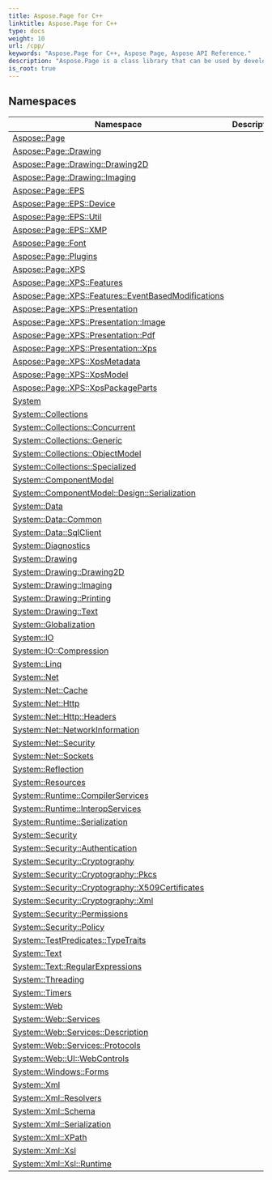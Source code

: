 ```yaml
---
title: Aspose.Page for C++
linktitle: Aspose.Page for C++
type: docs
weight: 10
url: /cpp/
keywords: "Aspose.Page for C++, Aspose Page, Aspose API Reference."
description: "Aspose.Page is a class library that can be used by developers for various platforms for a variety of ps,eps,xps processing tasks."
is_root: true
---
```


## Namespaces

| Namespace | Description |
| --- | --- |
| [Aspose::Page](./aspose.page/) |  |
| [Aspose::Page::Drawing](./aspose.page.drawing/) |  |
| [Aspose::Page::Drawing::Drawing2D](./aspose.page.drawing.drawing2d/) |  |
| [Aspose::Page::Drawing::Imaging](./aspose.page.drawing.imaging/) |  |
| [Aspose::Page::EPS](./aspose.page.eps/) |  |
| [Aspose::Page::EPS::Device](./aspose.page.eps.device/) |  |
| [Aspose::Page::EPS::Util](./aspose.page.eps.util/) |  |
| [Aspose::Page::EPS::XMP](./aspose.page.eps.xmp/) |  |
| [Aspose::Page::Font](./aspose.page.font/) |  |
| [Aspose::Page::Plugins](./aspose.page.plugins/) |  |
| [Aspose::Page::XPS](./aspose.page.xps/) |  |
| [Aspose::Page::XPS::Features](./aspose.page.xps.features/) |  |
| [Aspose::Page::XPS::Features::EventBasedModifications](./aspose.page.xps.features.eventbasedmodifications/) |  |
| [Aspose::Page::XPS::Presentation](./aspose.page.xps.presentation/) |  |
| [Aspose::Page::XPS::Presentation::Image](./aspose.page.xps.presentation.image/) |  |
| [Aspose::Page::XPS::Presentation::Pdf](./aspose.page.xps.presentation.pdf/) |  |
| [Aspose::Page::XPS::Presentation::Xps](./aspose.page.xps.presentation.xps/) |  |
| [Aspose::Page::XPS::XpsMetadata](./aspose.page.xps.xpsmetadata/) |  |
| [Aspose::Page::XPS::XpsModel](./aspose.page.xps.xpsmodel/) |  |
| [Aspose::Page::XPS::XpsPackageParts](./aspose.page.xps.xpspackageparts/) |  |
| [System](./system/) |  |
| [System::Collections](./system.collections/) |  |
| [System::Collections::Concurrent](./system.collections.concurrent/) |  |
| [System::Collections::Generic](./system.collections.generic/) |  |
| [System::Collections::ObjectModel](./system.collections.objectmodel/) |  |
| [System::Collections::Specialized](./system.collections.specialized/) |  |
| [System::ComponentModel](./system.componentmodel/) |  |
| [System::ComponentModel::Design::Serialization](./system.componentmodel.design.serialization/) |  |
| [System::Data](./system.data/) |  |
| [System::Data::Common](./system.data.common/) |  |
| [System::Data::SqlClient](./system.data.sqlclient/) |  |
| [System::Diagnostics](./system.diagnostics/) |  |
| [System::Drawing](./system.drawing/) |  |
| [System::Drawing::Drawing2D](./system.drawing.drawing2d/) |  |
| [System::Drawing::Imaging](./system.drawing.imaging/) |  |
| [System::Drawing::Printing](./system.drawing.printing/) |  |
| [System::Drawing::Text](./system.drawing.text/) |  |
| [System::Globalization](./system.globalization/) |  |
| [System::IO](./system.io/) |  |
| [System::IO::Compression](./system.io.compression/) |  |
| [System::Linq](./system.linq/) |  |
| [System::Net](./system.net/) |  |
| [System::Net::Cache](./system.net.cache/) |  |
| [System::Net::Http](./system.net.http/) |  |
| [System::Net::Http::Headers](./system.net.http.headers/) |  |
| [System::Net::NetworkInformation](./system.net.networkinformation/) |  |
| [System::Net::Security](./system.net.security/) |  |
| [System::Net::Sockets](./system.net.sockets/) |  |
| [System::Reflection](./system.reflection/) |  |
| [System::Resources](./system.resources/) |  |
| [System::Runtime::CompilerServices](./system.runtime.compilerservices/) |  |
| [System::Runtime::InteropServices](./system.runtime.interopservices/) |  |
| [System::Runtime::Serialization](./system.runtime.serialization/) |  |
| [System::Security](./system.security/) |  |
| [System::Security::Authentication](./system.security.authentication/) |  |
| [System::Security::Cryptography](./system.security.cryptography/) |  |
| [System::Security::Cryptography::Pkcs](./system.security.cryptography.pkcs/) |  |
| [System::Security::Cryptography::X509Certificates](./system.security.cryptography.x509certificates/) |  |
| [System::Security::Cryptography::Xml](./system.security.cryptography.xml/) |  |
| [System::Security::Permissions](./system.security.permissions/) |  |
| [System::Security::Policy](./system.security.policy/) |  |
| [System::TestPredicates::TypeTraits](./system.testpredicates.typetraits/) |  |
| [System::Text](./system.text/) |  |
| [System::Text::RegularExpressions](./system.text.regularexpressions/) |  |
| [System::Threading](./system.threading/) |  |
| [System::Timers](./system.timers/) |  |
| [System::Web](./system.web/) |  |
| [System::Web::Services](./system.web.services/) |  |
| [System::Web::Services::Description](./system.web.services.description/) |  |
| [System::Web::Services::Protocols](./system.web.services.protocols/) |  |
| [System::Web::UI::WebControls](./system.web.ui.webcontrols/) |  |
| [System::Windows::Forms](./system.windows.forms/) |  |
| [System::Xml](./system.xml/) |  |
| [System::Xml::Resolvers](./system.xml.resolvers/) |  |
| [System::Xml::Schema](./system.xml.schema/) |  |
| [System::Xml::Serialization](./system.xml.serialization/) |  |
| [System::Xml::XPath](./system.xml.xpath/) |  |
| [System::Xml::Xsl](./system.xml.xsl/) |  |
| [System::Xml::Xsl::Runtime](./system.xml.xsl.runtime/) |  |
